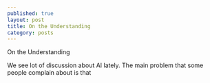 ```yaml
---
published: true
layout: post
title: On the Understanding
category: posts
---
```


On the Understanding

We see lot of discussion about AI lately. The main problem that some people complain about is that 

